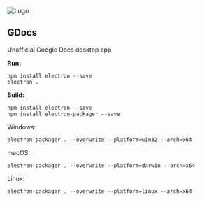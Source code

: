 ![Logo](https://cdn.rawgit.com/Vista1nik/GDocs/49cb3d76/assets/icons/web/312x312.png)
## GDocs ##
Unofficial Google Docs desktop app

**Run:**
 

    npm install electron --save
    electron .

**Build:**

    npm install electron --save
    npm install electron-packager --save
 Windows:
 

    electron-packager . --overwrite --platform=win32 --arch=x64
  macOS:
  

    electron-packager . --overwrite --platform=darwin --arch=x64 
   Linux:
   

    electron-packager . --overwrite --platform=linux --arch=x64 
